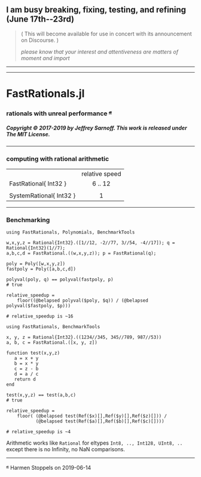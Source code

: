 ##  __I am busy breaking, fixing, testing, and refining (June 17th--23rd)__

>  (  This will become available for use in concert with its announcement on Discourse.  )
>
> _please know that your interest and attentiveness are matters of moment and import_    

----
----

# FastRationals.jl

### rationals with unreal performance <sup>[𝓪](#source)</sup>

##### Copyright © 2017-2019 by Jeffrey Sarnoff. This work is released under The MIT License.
----

### computing with rational arithmetic

|                         |   |
|:------------------------|:----------------:|
|                         |   relative speed               |
| FastRational{ Int32 }   |    6 .. 12     |
|                         |                  |
| SystemRational{ Int32 } |        1        |

----

### Benchmarking

```
using FastRationals, Polynomials, BenchmarkTools

w,x,y,z = Rational{Int32}.([1//12, -2//77, 3//54, -4//17]); q = Rational{Int32}(1//7);
a,b,c,d = FastRational.((w,x,y,z)); p = FastRational(q);

poly = Poly([w,x,y,z])
fastpoly = Poly([a,b,c,d])

polyval(poly, q) == polyval(fastpoly, p)
# true

relative_speedup =
    floor((@belapsed polyval($poly, $q)) / (@belapsed polyval($fastpoly, $p)))

# relative_speedup is ~16
```

```
using FastRationals, BenchmarkTools

x, y, z = Rational{Int32}.((1234//345, 345//789, 987//53))
a, b, c = FastRational.([x, y, z])

function test(x,y,z)
   a = x + y
   b = x * y
   c = z - b
   d = a / c
   return d
end

test(x,y,z) == test(a,b,c)
# true

relative_speedup =
    floor( (@belapsed test(Ref($x)[],Ref($y)[],Ref($z)[])) / 
           (@belapsed test(Ref($a)[],Ref($b)[],Ref($c)[])))

# relative_speedup is ~4
```

Arithmetic works like `Rational` for eltypes `Int8, .., Int128, UInt8, ..` except there is no Infinity, no NaN comparisons.

----

<sup><a name="source">[𝓪](#attribution)</a></sup> Harmen Stoppels on 2019-06-14

